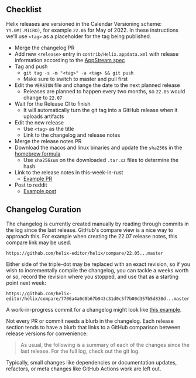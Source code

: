 ## Checklist

Helix releases are versioned in the Calendar Versioning scheme:
`YY.0M(.MICRO)`, for example `22.05` for May of 2022.
In these instructions we'll use `<tag>` as a placeholder for the tag being published.

- Merge the changelog PR
- Add new `<release>` entry in `contrib/Helix.appdata.xml` with release information according to the [AppStream spec](https://www.freedesktop.org/software/appstream/docs/sect-Metadata-Releases.html)
- Tag and push
  - `git tag -s -m "<tag>" -a <tag> && git push`
  - Make sure to switch to master and pull first
- Edit the `VERSION` file and change the date to the next planned release
  - Releases are planned to happen every two months, so `22.05` would change to `22.07`
- Wait for the Release CI to finish
  - It will automatically turn the git tag into a GitHub release when it uploads artifacts
- Edit the new release
  - Use `<tag>` as the title
  - Link to the changelog and release notes
- Merge the release notes PR
- Download the macos and linux binaries and update the `sha256`s in the [homebrew formula]
  - Use `sha256sum` on the downloaded `.tar.xz` files to determine the hash
- Link to the release notes in this-week-in-rust
  - [Example PR](https://github.com/rust-lang/this-week-in-rust/pull/3300)
- Post to reddit
  - [Example post](https://www.reddit.com/r/rust/comments/uzp5ze/helix_editor_2205_released/)

[homebrew formula]: https://github.com/Homebrew/homebrew-core/blob/master/Formula/helix.rb

## Changelog Curation

The changelog is currently created manually by reading through commits in the log since the last release.
GitHub's compare view is a nice way to approach this.
For example when creating the 22.07 release notes, this compare link may be used.

```
https://github.com/helix-editor/helix/compare/22.05...master
```

Either side of the triple-dot may be replaced with an exact revision, so if you wish to incrementally compile the changelog, you can tackle a weeks worth or so, record the revision where you stopped, and use that as a starting point next week:

```
https://github.com/helix-editor/helix/compare/7706a4a0d8b67b943c31d0c5f7b00d357b5d838d...master
```

A work-in-progress commit for a changelog might look like [this example](https://github.com/helix-editor/helix/commit/831adfd4c709ca16b248799bfef19698d5175e55).

Not every PR or commit needs a blurb in the changelog.
Each release section tends to have a blurb that links to a GitHub comparison between release versions for convenience:

> As usual, the following is a summary of each of the changes since the last
> release. For the full log, check out the git log.

Typically, small changes like dependencies or documentation updates, refactors, or meta changes like GitHub Actions work are left out.
